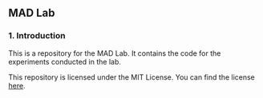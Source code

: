 ## MAD Lab

### 1. Introduction
This is a repository for the MAD Lab. It contains the code for the experiments conducted in the lab.


This repository is licensed under the MIT License. You can find the license [here](/LICENSE.md).